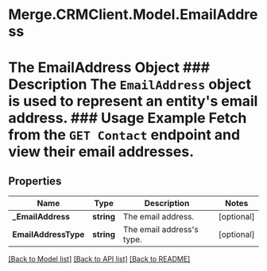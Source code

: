 # Merge.CRMClient.Model.EmailAddress
# The EmailAddress Object ### Description The `EmailAddress` object is used to represent an entity's email address. ### Usage Example Fetch from the `GET Contact` endpoint and view their email addresses.

## Properties

Name | Type | Description | Notes
------------ | ------------- | ------------- | -------------
**_EmailAddress** | **string** | The email address. | [optional] 
**EmailAddressType** | **string** | The email address&#39;s type. | [optional] 

[[Back to Model list]](../README.md#documentation-for-models) [[Back to API list]](../README.md#documentation-for-api-endpoints) [[Back to README]](../README.md)

